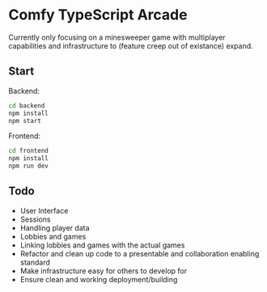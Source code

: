 # Comfy TypeScript Arcade

Currently only focusing on a minesweeper game with multiplayer capabilities and infrastructure to (feature creep out of existance) expand.

## Start

Backend:

```bash
cd backend
npm install
npm start
```

Frontend:

```bash
cd frontend
npm install
npm run dev
```

## Todo

-   User Interface
-   Sessions
-   Handling player data
-   Lobbies and games
-   Linking lobbies and games with the actual games
-   Refactor and clean up code to a presentable and collaboration enabling standard
-   Make infrastructure easy for others to develop for
-   Ensure clean and working deployment/building

